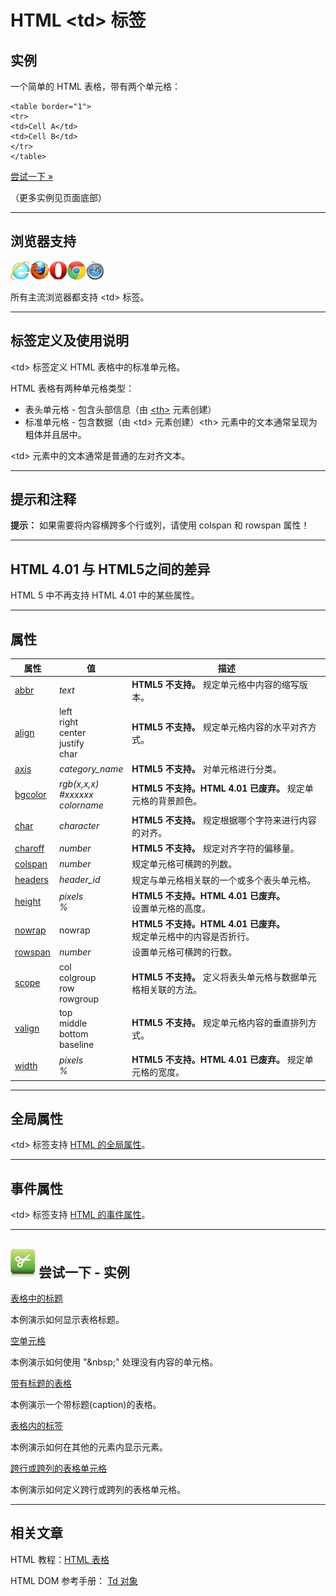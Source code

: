 # HTML &lt;td&gt; 标签

## 实例

一个简单的 HTML 表格，带有两个单元格：

```
<table border="1">
<tr>
<td>Cell A</td>
<td>Cell B</td>
</tr>
</table>
```

[尝试一下 »](http://www.runoob.com/try/try.php?filename=tryhtml_td)

（更多实例见页面底部）

--------

## 浏览器支持

![Internet Explorer](images/compatible_ie.gif)![Firefox](images/compatible_firefox.gif)![Opera](images/compatible_opera.gif)![Google Chrome](images/compatible_chrome.gif)![Safari](images/compatible_safari.gif)

所有主流浏览器都支持 &lt;td&gt; 标签。

--------

## 标签定义及使用说明

&lt;td&gt; 标签定义 HTML 表格中的标准单元格。

HTML 表格有两种单元格类型：

 * 表头单元格 - 包含头部信息（由 [&lt;th&gt;](127_tag-th.md) 元素创建）
 * 标准单元格 - 包含数据（由 &lt;td&gt; 元素创建）&lt;th&gt; 元素中的文本通常呈现为粗体并且居中。

&lt;td&gt; 元素中的文本通常是普通的左对齐文本。

--------

## 提示和注释

**提示：** 如果需要将内容横跨多个行或列，请使用 colspan 和 rowspan 属性！

--------

## HTML 4.01 与 HTML5之间的差异

HTML 5 中不再支持 HTML 4.01 中的某些属性。

--------

## 属性

| 属性 | 值 | 描述 |
| ---- | ---- | ---- |
| [abbr](att-td-abbr.html) | _text_ | **HTML5 不支持。** 规定单元格中内容的缩写版本。 |
| [align](att-td-align.html) | left<br/>right<br/>center<br/>justify<br/>char | **HTML5 不支持。** 规定单元格内容的水平对齐方式。 |
| [axis](att-td-axis.html) | _category_name_ | **HTML5 不支持。** 对单元格进行分类。 |
| [bgcolor](att-td-bgcolor.html) | _rgb(x,x,x)<br/>#xxxxxx<br/>colorname_ | **HTML5 不支持。HTML 4.01 已废弃。** 规定单元格的背景颜色。 |
| [char](att-td-char.html) | _character_ | **HTML5 不支持。** 规定根据哪个字符来进行内容的对齐。 |
| [charoff](att-td-charoff.html) | _number_ | **HTML5 不支持。** 规定对齐字符的偏移量。 |
| [colspan](att-td-colspan.html) | _number_ | 规定单元格可横跨的列数。 |
| [headers](att-td-headers.html) | _header_id_ | 规定与单元格相关联的一个或多个表头单元格。 |
| [height](att-td-height.html) | _pixels<br/>%_ | **HTML5 不支持。HTML 4.01 已废弃。**<br/>设置单元格的高度。 |
| [nowrap](att-td-nowrap.html) | nowrap | **HTML5 不支持。HTML 4.01 已废弃。**<br/>规定单元格中的内容是否折行。 |
| [rowspan](att-td-rowspan.html) | _number_ | 设置单元格可横跨的行数。 |
| [scope](att-td-scope.html) | col<br/>colgroup<br/>row<br/>rowgroup | **HTML5 不支持。** 定义将表头单元格与数据单元格相关联的方法。 |
| [valign](att-td-valign.html) | top<br/>middle<br/>bottom<br/>baseline | **HTML5 不支持。** 规定单元格内容的垂直排列方式。 |
| [width](att-td-width.html) | _pixels<br/>%_ | **HTML5 不支持。HTML 4.01 已废弃。** 规定单元格的宽度。 |

--------

## 全局属性

&lt;td&gt; 标签支持 [HTML 的全局属性](003_ref-standardattributes.md)。

--------

## 事件属性

&lt;td&gt; 标签支持 [HTML 的事件属性](004_ref-eventattributes.md)。

--------

## ![Examples](images/tryitimg.gif) 尝试一下 - 实例

[表格中的标题](http://www.runoob.com/try/try.php?filename=tryhtml_table_header)

 本例演示如何显示表格标题。

[空单元格](http://www.runoob.com/try/try.php?filename=tryhtml_table_nbsp)

 本例演示如何使用 "&amp;nbsp;" 处理没有内容的单元格。

[带有标题的表格](http://www.runoob.com/try/try.php?filename=tryhtml_caption_test)

 本例演示一个带标题(caption)的表格。

[表格内的标签](http://www.runoob.com/try/try.php?filename=tryhtml_table_elements)

 本例演示如何在其他的元素内显示元素。

[跨行或跨列的表格单元格](http://www.runoob.com/try/try.php?filename=tryhtml_table_span)

 本例演示如何定义跨行或跨列的表格单元格。

--------

## 相关文章

HTML 教程：[HTML 表格](http://www.runoob.com/html/html-tables.html)

HTML DOM 参考手册： [Td 对象](http://www.runoob.com/jsref/dom-obj-tabledata.html)
